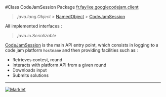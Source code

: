 #Class CodeJamSession
Package [fr.faylixe.googlecodejam.client](README.md)<br>

> *java.lang.Object* > [NamedObject](common/NamedObject.md) > [CodeJamSession](CodeJamSession.md)

All implemented interfaces :
> *java.io.Serializable*

[CodeJamSession](CodeJamSession.md) is the main API entry point, which consists
 in logging to a code jam platform ``hostname`` and then providing
 facilities such as :
 <br>
 * Retrieves contest, round
 * Interacts with platform API from a given round
 * Downloads input
 * Submits solutions
---

[![Marklet](https://img.shields.io/badge/Generated%20by-Marklet-green.svg)](https://github.com/Faylixe/marklet)